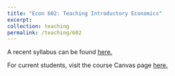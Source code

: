 ```yaml
---
title: "Econ 602: Teaching Introductory Economics"
excerpt: 
collection: teaching
permalink: /teaching/602
---
```


A recent syllabus can be found [here.](../files/econ602syllabus.pdf)

For current students, visit the course Canvas page [here.](https://canvas.uw.edu/courses/1434111)